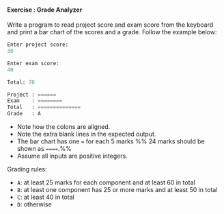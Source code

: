 #### Exercise : Grade Analyzer

Write a program to read project score and exam score from the keyboard and print a bar chart of the scores and a grade. Follow the example below:
```python
Enter project score:
30

Enter exam score:
40

Total: 70

Project : ======
Exam    : ========
Total   : ==============
Grade   : A
```

* Note how the colons are aligned.
* Note the extra blank lines in the expected output.
* The bar chart has one `=` for each 5 marks %%&nbsp;24 marks should be shown as `====`.%%
* Assume all inputs are positive integers.

Grading rules: 
* `A`: at least 25 marks for each component and at least 60 in total
* `B`: at least one component has 25 or more marks and at least 50 in total 
* `C`: at least 40 in total
* `D`: otherwise